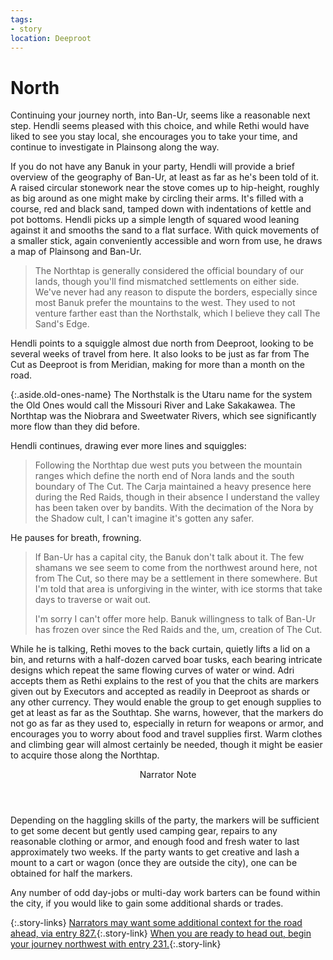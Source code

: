 ```yaml
---
tags:
- story
location: Deeproot
---
```


# North

Continuing your journey north, into Ban-Ur, seems like a reasonable next step.
Hendli seems pleased with this choice, and while Rethi would have liked to see you stay local, she encourages you to take your time, and continue to investigate in Plainsong along the way.

If you do not have any Banuk in your party, Hendli will provide a brief overview of the geography of Ban-Ur, at least as far as he's been told of it.
A raised circular stonework near the stove comes up to hip-height, roughly as big around as one might make by circling their arms.
It's filled with a course, red and black sand, tamped down with indentations of kettle and pot bottoms.
Hendli picks up a simple length of squared wood leaning against it and smooths the sand to a flat surface.
With quick movements of a smaller stick, again conveniently accessible and worn from use, he draws a map of Plainsong and Ban-Ur.

> The Northtap is generally considered the official boundary of our lands, though you'll find mismatched settlements on either side.
> We've never had any reason to dispute the borders, especially since most Banuk prefer the mountains to the west.
> They used to not venture farther east than the Northstalk, which I believe they call The Sand's Edge.

Hendli points to a squiggle almost due north from Deeproot, looking to be several weeks of travel from here.
It also looks to be just as far from The Cut as Deeproot is from Meridian, making for more than a month on the road.

{:.aside.old-ones-name}
The Northstalk is the Utaru name for the system the Old Ones would call the Missouri River and Lake Sakakawea.
The Northtap was the Niobrara and Sweetwater Rivers, which see significantly more flow than they did before.

Hendli continues, drawing ever more lines and squiggles:

> Following the Northtap due west puts you between the mountain ranges which define the north end of Nora lands and the south boundary of The Cut.
> The Carja maintained a heavy presence here during the Red Raids, though in their absence I understand the valley has been taken over by bandits.
> With the decimation of the Nora by the Shadow cult, I can't imagine it's gotten any safer.

He pauses for breath, frowning.

> If Ban-Ur has a capital city, the Banuk don't talk about it.
> The few shamans we see seem to come from the northwest around here, not from The Cut, so there may be a settlement in there somewhere.
> But I'm told that area is unforgiving in the winter, with ice storms that take days to traverse or wait out.
>
> I'm sorry I can't offer more help.
> Banuk willingness to talk of Ban-Ur has frozen over since the Red Raids and the, um, creation of The Cut.

While he is talking, Rethi moves to the back curtain, quietly lifts a lid on a bin, and returns with a half-dozen carved boar tusks, each bearing intricate designs which repeat the same flowing curves of water or wind.
Adri accepts them as Rethi explains to the rest of you that the chits are markers given out by Executors and accepted as readily in Deeproot as shards or any other currency.
They would enable the group to get enough supplies to get at least as far as the Southtap.
She warns, however, that the markers do not go as far as they used to, especially in return for weapons or armor, and encourages you to worry about food and travel supplies first.
Warm clothes and climbing gear will almost certainly be needed, though it might be easier to acquire those along the Northtap.

<aside class="narrator-note">
<header>Narrator Note</header>
Depending on the haggling skills of the party, the markers will be sufficient to get some decent but gently used camping gear, repairs to any reasonable clothing or armor, and enough food and fresh water to last approximately two weeks.
If the party wants to get creative and lash a mount to a cart or wagon (once they are outside the city), one can be obtained for half the markers.
</aside>

Any number of odd day-jobs or multi-day work barters can be found within the city, if you would like to gain some additional shards or trades.

{:.story-links}
[Narrators may want some additional context for the road ahead, via entry 827.](827-act2-north.md){:.story-link}
[When you are ready to head out, begin your journey northwest with entry 231.](231-to-the-cut.md){:.story-link}
